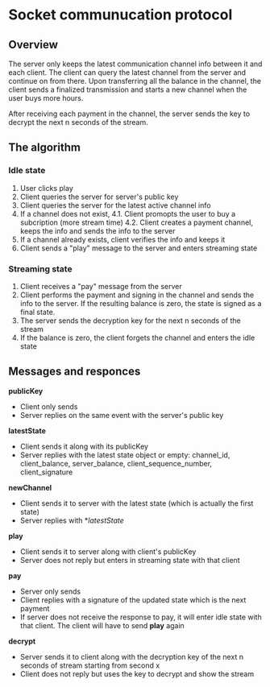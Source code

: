 # Socket communucation protocol

## Overview
The server only keeps the latest communication channel info between it and each client. The client can query the latest channel from the server and continue on from there. Upon transferring all the balance in the channel, the client sends a finalized transmission and starts a new channel when the user buys more hours.

After receiving each payment in the channel, the server sends the key to decrypt the next n seconds of the stream.

## The algorithm

### Idle state
1. User clicks play
2. Client queries the server for server's public key
3. Client queries the server for the latest active channel info
4. If a channel does not exist,
4.1. Client promopts the user to buy a subcription (more stream time)
4.2. Client creates a payment channel, keeps the info and sends the info to the server
5. If a channel already exists, client verifies the info and keeps it
6. Client sends a "play" message to the server and enters streaming state

### Streaming state
1. Client receives a "pay" message from the server
2. Client performs the payment and signing in the channel and sends the info to the server. If the resulting balance is zero, the state is signed as a final state.
3. The server sends the decryption key for the next n seconds of the stream
4. If the balance is zero, the client forgets the channel and enters the idle state

## Messages and responces

**publicKey**
- Client only sends
- Server replies on the same event with the server's public key

**latestState**
- Client sends it along with its publicKey
- Server replies with the latest state object or empty: channel_id, client_balance, server_balance, client_sequence_number, client_signature

**newChannel**
- Client sends it to server with the latest state (which is actually the first state)
- Server replies with **latestState*

**play**
- Client sends it to server along with client's publicKey
- Server does not reply but enters in streaming state with that client

**pay**
- Server only sends
- Client replies with a signature of the updated state which is the next payment
- If server does not receive the response to pay, it will enter idle state with that client. The client will have to send **play** again

**decrypt**
- Server sends it to client along with the decryption key of the next n seconds of stream starting from second x
- Client does not reply but uses the key to decrypt and show the stream
